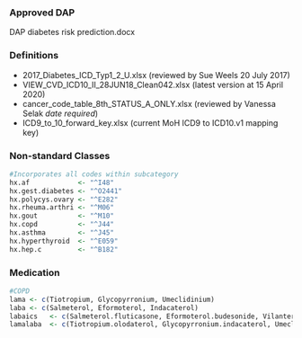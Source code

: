 ### Approved DAP
DAP diabetes risk prediction.docx

### Definitions
- 2017_Diabetes_ICD_Typ1_2_U.xlsx (reviewed by Sue Weels 20 July 2017)
- VIEW_CVD_ICD10_II_28JUN18_Clean042.xlsx (latest version at 15 April 2020)
- cancer_code_table_8th_STATUS_A_ONLY.xlsx (reviewed by Vanessa Selak *date required*)
- ICD9_to_10_forward_key.xlsx (current MoH ICD9 to ICD10.v1 mapping key)

### Non-standard Classes
```r
#Incorporates all codes within subcategory
hx.af            <- "^I48"
hx.gest.diabetes <- "^O2441"
hx.polycys.ovary <- "^E282"
hx.rheuma.arthri <- "^M06"
hx.gout          <- "^M10"
hx.copd          <- "^J44" 
hx.asthma        <- "^J45"
hx.hyperthyroid  <- "^E059"
hx.hep.c         <- "^B182"
```

### Medication
```r
#COPD
lama <- c(Tiotropium, Glycopyrronium, Umeclidinium)
laba <- c(Salmeterol, Eformoterol, Indacaterol)
labaics   <- c(Salmeterol.fluticasone, Eformoterol.budesonide, Vilanterol.fluticasone)
lamalaba  <- c(Tiotropium.olodaterol, Glycopyrronium.indacaterol, Umeclidinium.vilanterol)
```

